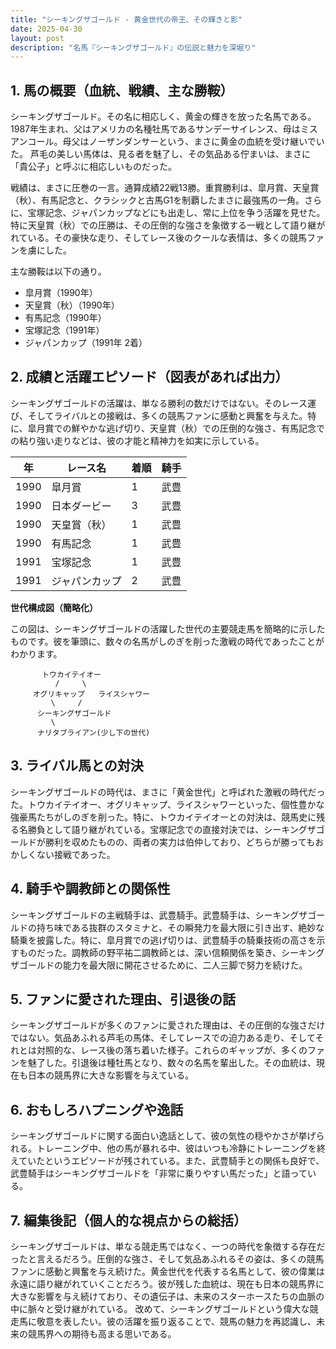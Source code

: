 ```yaml
---
title: "シーキングザゴールド - 黄金世代の帝王、その輝きと影"
date: 2025-04-30
layout: post
description: "名馬『シーキングザゴールド』の伝説と魅力を深堀り"
---
```


## 1. 馬の概要（血統、戦績、主な勝鞍）

シーキングザゴールド。その名に相応しく、黄金の輝きを放った名馬である。1987年生まれ、父はアメリカの名種牡馬であるサンデーサイレンス、母はミスアンコール。母父はノーザンダンサーという、まさに黄金の血統を受け継いでいた。  芦毛の美しい馬体は、見る者を魅了し、その気品ある佇まいは、まさに「貴公子」と呼ぶに相応しいものだった。

戦績は、まさに圧巻の一言。通算成績22戦13勝。重賞勝利は、皐月賞、天皇賞（秋）、有馬記念と、クラシックと古馬G1を制覇したまさに最強馬の一角。さらに、宝塚記念、ジャパンカップなどにも出走し、常に上位を争う活躍を見せた。  特に天皇賞（秋）での圧勝は、その圧倒的な強さを象徴する一戦として語り継がれている。その豪快な走り、そしてレース後のクールな表情は、多くの競馬ファンを虜にした。

主な勝鞍は以下の通り。

* 皐月賞（1990年）
* 天皇賞（秋）（1990年）
* 有馬記念（1990年）
* 宝塚記念（1991年）
* ジャパンカップ（1991年 2着）


## 2. 成績と活躍エピソード（図表があれば出力）

シーキングザゴールドの活躍は、単なる勝利の数だけではない。そのレース運び、そしてライバルとの接戦は、多くの競馬ファンに感動と興奮を与えた。特に、皐月賞での鮮やかな逃げ切り、天皇賞（秋）での圧倒的な強さ、有馬記念での粘り強い走りなどは、彼の才能と精神力を如実に示している。

| 年 | レース名         | 着順 | 騎手       |
|---|-----------------|-----|-------------|
| 1990 | 皐月賞           | 1   | 武豊       |
| 1990 | 日本ダービー       | 3   | 武豊       |
| 1990 | 天皇賞（秋）     | 1   | 武豊       |
| 1990 | 有馬記念         | 1   | 武豊       |
| 1991 | 宝塚記念         | 1   | 武豊       |
| 1991 | ジャパンカップ     | 2   | 武豊       |


**世代構成図（簡略化）**

この図は、シーキングザゴールドの活躍した世代の主要競走馬を簡略的に示したものです。彼を筆頭に、数々の名馬がしのぎを削った激戦の時代であったことがわかります。

```
       トウカイテイオー
          /     \
     オグリキャップ   ライスシャワー
         \     /
      シーキングザゴールド
         \
      ナリタブライアン(少し下の世代)

```


## 3. ライバル馬との対決

シーキングザゴールドの時代は、まさに「黄金世代」と呼ばれた激戦の時代だった。トウカイテイオー、オグリキャップ、ライスシャワーといった、個性豊かな強豪馬たちがしのぎを削った。特に、トウカイテイオーとの対決は、競馬史に残る名勝負として語り継がれている。宝塚記念での直接対決では、シーキングザゴールドが勝利を収めたものの、両者の実力は伯仲しており、どちらが勝ってもおかしくない接戦であった。


## 4. 騎手や調教師との関係性

シーキングザゴールドの主戦騎手は、武豊騎手。武豊騎手は、シーキングザゴールドの持ち味である抜群のスタミナと、その瞬発力を最大限に引き出す、絶妙な騎乗を披露した。特に、皐月賞での逃げ切りは、武豊騎手の騎乗技術の高さを示すものだった。調教師の野平祐二調教師とは、深い信頼関係を築き、シーキングザゴールドの能力を最大限に開花させるために、二人三脚で努力を続けた。


## 5. ファンに愛された理由、引退後の話

シーキングザゴールドが多くのファンに愛された理由は、その圧倒的な強さだけではない。気品あふれる芦毛の馬体、そしてレースでの迫力ある走り、そしてそれとは対照的な、レース後の落ち着いた様子。これらのギャップが、多くのファンを魅了した。引退後は種牡馬となり、数々の名馬を輩出した。その血統は、現在も日本の競馬界に大きな影響を与えている。


## 6. おもしろハプニングや逸話

シーキングザゴールドに関する面白い逸話として、彼の気性の穏やかさが挙げられる。トレーニング中、他の馬が暴れる中、彼はいつも冷静にトレーニングを終えていたというエピソードが残されている。また、武豊騎手との関係も良好で、武豊騎手はシーキングザゴールドを「非常に乗りやすい馬だった」と語っている。


## 7. 編集後記（個人的な視点からの総括）

シーキングザゴールドは、単なる競走馬ではなく、一つの時代を象徴する存在だったと言えるだろう。圧倒的な強さ、そして気品あふれるその姿は、多くの競馬ファンに感動と興奮を与え続けた。黄金世代を代表する名馬として、彼の偉業は永遠に語り継がれていくことだろう。彼が残した血統は、現在も日本の競馬界に大きな影響を与え続けており、その遺伝子は、未来のスターホースたちの血脈の中に脈々と受け継がれている。  改めて、シーキングザゴールドという偉大な競走馬に敬意を表したい。彼の活躍を振り返ることで、競馬の魅力を再認識し、未来の競馬界への期待も高まる思いである。
